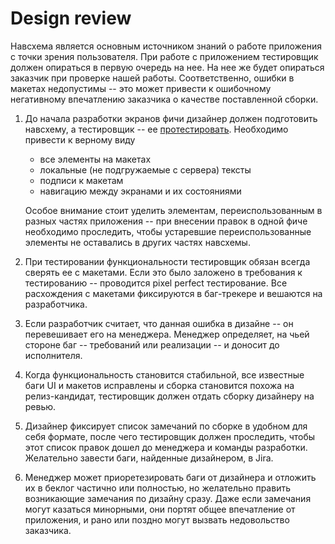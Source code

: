 #  Design review

Навсхема является основным источником знаний о работе приложения с точки зрения пользователя. При работе с приложением тестировщик должен опираться в первую очередь на нее. На нее же будет опираться заказчик при проверке нашей работы. Соответственно, ошибки в макетах недопустимы -- это может привести к ошибочному негативному впечатлению заказчика о качестве поставленной сборки.  
1. До начала разработки экранов фичи дизайнер должен подготовить навсхему, а тестировщик -- ее [протестировать](analyse.md). Необходимо привести к верному виду 
    - все элементы на макетах
    - локальные (не подгружаемые с сервера) тексты 
    - подписи к макетам
    - навигацию между экранами и их состояниями
   
   Особое внимание стоит уделить элементам, переиспользованным в разных частях приложения -- при внесении правок в одной фиче необходимо проследить, чтобы устаревшие переиспользованные элементы не оставались в других частях навсхемы.
 
2. При тестировании функциональности тестировщик обязан всегда сверять ее с макетами. Если это было заложено в требования к тестированию -- проводится pixel perfect тестирование. Все расхождения с макетами фиксируются в баг-трекере и вешаются на разработчика.

3. Если разработчик считает, что данная ошибка в дизайне -- он перевешивает его на менеджера. Менеджер определяет, на чьей стороне баг -- требований или реализации -- и доносит до исполнителя.

4. Когда функциональность становится стабильной, все известные баги UI и макетов исправлены и сборка становится похожа на релиз-кандидат, тестировщик должен отдать сборку дизайнеру на ревью. 

5. Дизайнер фиксирует список замечаний по сборке в удобном для себя формате, после чего тестировщик должен проследить, чтобы этот список правок дошел до менеджера и команды разработки. Желательно завести баги, найденные дизайнером, в Jira.

6. Менеджер может приоретезировать баги от дизайнера и отложить их в беклог частично или полностью, но желательно править возникающие замечания по дизайну сразу. Даже если замечания могут казаться минорными, они портят общее впечатление от приложения, и рано или поздно могут вызвать недовольство заказчика.
